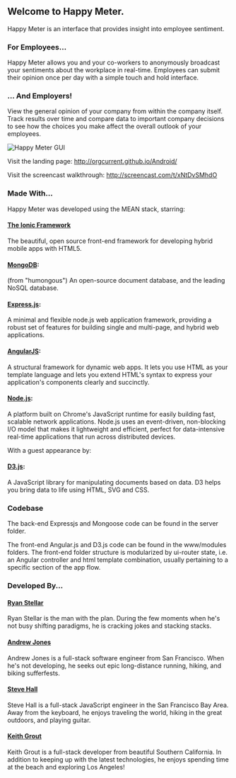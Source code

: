 ## Welcome to Happy Meter.

Happy Meter is an interface that provides insight into employee sentiment.

### For Employees...

Happy Meter allows you and your co-workers to anonymously broadcast your sentiments about
the workplace in real-time. Employees can submit their opinion once per day with a simple 
touch and hold interface. 

### ... And Employers!

View the general opinion of your company from within the company itself. Track results
over time and compare data to important company decisions to see how the choices you make affect 
the overall outlook of your employees.

![Happy Meter GUI](http://orgcurrent.github.io/Android/Happy%20Meter_files/finalpage.jpg)

Visit the landing page: http://orgcurrent.github.io/Android/

Visit the screencast walkthrough: http://screencast.com/t/xNtDvSMhdO

### Made With...

Happy Meter was developed using the MEAN stack, starring:

#### [The Ionic Framework](http://ionicframework.com/) 

The beautiful, open source front-end framework for developing hybrid mobile apps with HTML5.

#### [MongoDB](http://www.mongodb.org/): 

(from "humongous") An open-source document database, and the leading NoSQL database.

#### [Express.js](http://expressjs.com/): 

A minimal and flexible node.js web application framework, providing a robust set of features for building single and     multi-page, and hybrid web applications.

#### [AngularJS](https://angularjs.org/): 

A structural framework for dynamic web apps. It lets you use HTML as your template language and lets you extend          HTML's syntax to express your application's components clearly and succinctly.

#### [Node.js](http://nodejs.org/): 

A platform built on Chrome's JavaScript runtime for easily building fast, scalable network applications. Node.js uses    an event-driven, non-blocking I/O model that makes it lightweight and efficient, perfect for data-intensive real-time    applications that run across distributed devices.

With a guest appearance by:

#### [D3.js](http://d3js.org/):

A JavaScript library for manipulating documents based on data. D3 helps you bring data to life using HTML, SVG and CSS.

### Codebase

The back-end Expressjs and Mongoose code can be found in the server folder. 

The front-end Angular.js and D3.js code can be found in the www/modules folders. The front-end folder structure is modularized by ui-router state, i.e. an Angular controller and html template combination, usually pertaining to a specific section of the app flow.


### Developed By...

#### [Ryan Stellar](http://www.hackreactor.com/team/)

Ryan Stellar is the man with the plan. During the few moments when he's not busy shifting paradigms, he is cracking      jokes and stacking stacks.
    
#### [Andrew Jones](http://andrewjones.us)

Andrew Jones is a full-stack software engineer from San Francisco. When he's not developing, he seeks out epic           long-distance running, hiking, and biking sufferfests.

#### [Steve Hall](https://github.com/sghall)

Steve Hall is a full-stack JavaScript engineer in the San Francisco Bay Area. Away from the keyboard, he enjoys          traveling the world, hiking in the great outdoors, and playing guitar.
    
#### [Keith Grout](http://keithgrout.com)

Keith Grout is a full-stack developer from beautiful Southern California. In addition to keeping up with the latest      technologies, he enjoys spending time at the beach and exploring Los Angeles!
